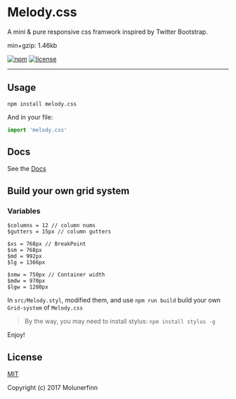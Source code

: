 # Melody.css
A mini &amp; pure responsive css framwork inspired by Twitter Bootstrap.

min+gzip: 1.46kb

[![npm](https://img.shields.io/npm/dm/melody.css.svg)]() [![license](https://img.shields.io/github/license/mashape/apistatus.svg)]()

----

## Usage

```
npm install melody.css
```

And in your file:

```js
import 'melody.css'
```

## Docs

See the [Docs](https://molunerfinn.github.io/Melody.css/index.html)

## Build your own grid system

### Variables

```stylus
$columns = 12 // column nums
$gutters = 15px // column gutters

$xs = 768px // BreakPoint
$sm = 768px
$md = 992px
$lg = 1366px

$smw = 750px // Container width
$mdw = 970px
$lgw = 1280px
```

In `src/Melody.styl`, modified them, and use `npm run build` build your own `Grid-system` of `Melody.css`

> By the way, you may need to install stylus: `npm install stylus -g`

Enjoy!

## License

[MIT](http://opensource.org/licenses/MIT)

Copyright (c) 2017 Molunerfinn

